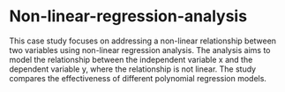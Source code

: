 # Non-linear-regression-analysis

This case study focuses on addressing a non-linear relationship between two variables using non-linear regression analysis. The analysis aims to model the relationship between the independent variable x and the dependent variable y, where the relationship is not linear. The study compares the effectiveness of different polynomial regression models.
